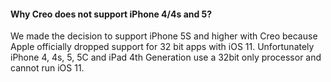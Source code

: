 #### Why Creo does not support iPhone 4/4s and 5?
We made the decision to support iPhone 5S and higher with Creo because Apple officially dropped support for 32 bit apps with iOS 11. Unfortunately iPhone 4, 4s, 5, 5C and iPad 4th Generation use a 32bit only processor and cannot run iOS 11.